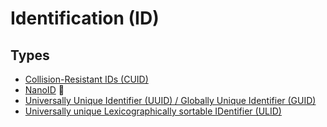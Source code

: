 # Identification (ID)

## Types

- [Collision-Resistant IDs (CUID)](/cuid.md)
- [NanoID](/nanoid.md) 🌟
- [Universally Unique Identifier (UUID) / Globally Unique Identifier (GUID)](/uuid.md)
- [Universally unique Lexicographically sortable IDentifier (ULID)](/ulid.md)
